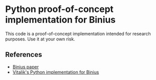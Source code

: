 # Python proof-of-concept implementation for Binius

This code is a proof-of-concept implementation intended for research purposes. Use it at your own risk.

## References

- [Binius paper](https://eprint.iacr.org/2023/1784.pdf)
- [Vitalik's Python implementation for Binius](https://github.com/ethereum/research/tree/master/binius)
 